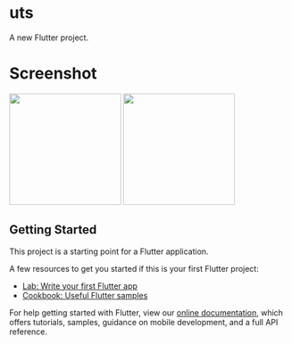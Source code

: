 # uts

A new Flutter project.

# Screenshot

<img src="https://telegra.ph/file/d317421c92db980bbe9ae.png" width="200">
<img src="https://telegra.ph/file/cd9a428e7a2bf51244267.png" width="200">

## Getting Started

This project is a starting point for a Flutter application.

A few resources to get you started if this is your first Flutter project:

- [Lab: Write your first Flutter app](https://flutter.dev/docs/get-started/codelab)
- [Cookbook: Useful Flutter samples](https://flutter.dev/docs/cookbook)

For help getting started with Flutter, view our
[online documentation](https://flutter.dev/docs), which offers tutorials,
samples, guidance on mobile development, and a full API reference.
